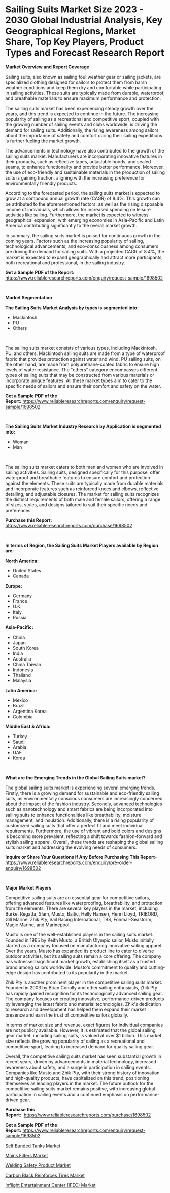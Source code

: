 <p><h1>Sailing Suits Market Size 2023 - 2030 Global Industrial Analysis, Key Geographical Regions, Market Share, Top Key Players, Product Types and Forecast Research Report</h1></p><p><strong>Market Overview and Report Coverage</strong></p>
<p><p>Sailing suits, also known as sailing foul weather gear or sailing jackets, are specialized clothing designed for sailors to protect them from harsh weather conditions and keep them dry and comfortable while participating in sailing activities. These suits are typically made from durable, waterproof, and breathable materials to ensure maximum performance and protection.</p><p>The sailing suits market has been experiencing steady growth over the years, and this trend is expected to continue in the future. The increasing popularity of sailing as a recreational and competitive sport, coupled with the growing number of sailing events and clubs worldwide, is driving the demand for sailing suits. Additionally, the rising awareness among sailors about the importance of safety and comfort during their sailing expeditions is further fueling the market growth.</p><p>The advancements in technology have also contributed to the growth of the sailing suits market. Manufacturers are incorporating innovative features in their products, such as reflective tapes, adjustable hoods, and sealed seams, to enhance functionality and provide better performance. Moreover, the use of eco-friendly and sustainable materials in the production of sailing suits is gaining traction, aligning with the increasing preference for environmentally friendly products.</p><p>According to the forecasted period, the sailing suits market is expected to grow at a compound annual growth rate (CAGR) of 8.4%. This growth can be attributed to the aforementioned factors, as well as the rising disposable income of individuals, which allows for increased spending on leisure activities like sailing. Furthermore, the market is expected to witness geographical expansion, with emerging economies in Asia-Pacific and Latin America contributing significantly to the overall market growth.</p><p>In summary, the sailing suits market is poised for continuous growth in the coming years. Factors such as the increasing popularity of sailing, technological advancements, and eco-consciousness among consumers are driving the demand for sailing suits. With a projected CAGR of 8.4%, the market is expected to expand geographically and attract more participants, both recreational and professional, in the sailing industry.</p></p>
<p><strong>Get a Sample PDF of the Report:</strong> <a href="https://www.reliableresearchreports.com/enquiry/request-sample/1698502">https://www.reliableresearchreports.com/enquiry/request-sample/1698502</a></p>
<p>&nbsp;</p>
<p><strong>Market Segmentation</strong></p>
<p><strong>The Sailing Suits Market Analysis by types is segmented into:</strong></p>
<p><ul><li>Mackintosh</li><li>PU</li><li>Others</li></ul></p>
<p>&nbsp;</p>
<p><p>The sailing suits market consists of various types, including Mackintosh, PU, and others. Mackintosh sailing suits are made from a type of waterproof fabric that provides protection against water and wind. PU sailing suits, on the other hand, are made from polyurethane-coated fabric to ensure high levels of water resistance. The "others" category encompasses different types of sailing suits that may be constructed from various materials or incorporate unique features. All these market types aim to cater to the specific needs of sailors and ensure their comfort and safety on the water.</p></p>
<p><strong>Get a Sample PDF of the Report:</strong>&nbsp;<a href="https://www.reliableresearchreports.com/enquiry/request-sample/1698502">https://www.reliableresearchreports.com/enquiry/request-sample/1698502</a></p>
<p>&nbsp;</p>
<p><strong>The Sailing Suits Market Industry Research by Application is segmented into:</strong></p>
<p><ul><li>Woman</li><li>Man</li></ul></p>
<p>&nbsp;</p>
<p><p>The sailing suits market caters to both men and women who are involved in sailing activities. Sailing suits, designed specifically for this purpose, offer waterproof and breathable features to ensure comfort and protection against the elements. These suits are typically made from durable materials and incorporate features such as reinforced knees and elbows, reflective detailing, and adjustable closures. The market for sailing suits recognizes the distinct requirements of both male and female sailors, offering a range of sizes, styles, and designs tailored to suit their specific needs and preferences.</p></p>
<p><strong>Purchase this Report:</strong>&nbsp; <a href="https://www.reliableresearchreports.com/purchase/1698502">https://www.reliableresearchreports.com/purchase/1698502</a></p>
<p>&nbsp;</p>
<p><strong>In terms of Region, the Sailing Suits Market Players available by Region are:</strong></p>
<p>
    <p> <strong> North America: </strong>
        <ul>
            <li>United States</li>
            <li>Canada</li>
        </ul>
        </p> 
    <p> <strong> Europe: </strong>
        <ul>
            <li>Germany</li>
            <li>France</li>
            <li>U.K.</li>
            <li>Italy</li>
            <li>Russia</li>
        </ul>
        </p> 
    <p> <strong> Asia-Pacific: </strong>
        <ul>
            <li>China</li>
            <li>Japan</li>
            <li>South Korea</li>
            <li>India</li>
            <li>Australia</li>
            <li>China Taiwan</li>
            <li>Indonesia</li>
            <li>Thailand</li>
            <li>Malaysia</li>
        </ul>
        </p> 
    <p> <strong> Latin America: </strong>
        <ul>
            <li>Mexico</li>
            <li>Brazil</li>
            <li>Argentina Korea</li>
            <li>Colombia</li>
        </ul>
        </p> 
    <p> <strong> Middle East & Africa: </strong>
        <ul>
            <li>Turkey</li>
            <li>Saudi</li>
            <li>Arabia</li>
            <li>UAE</li>
            <li>Korea</li>
        </ul>
    </p>
    </p>
<p>&nbsp;</p>
<p><strong>What are the Emerging Trends in the Global Sailing Suits market?</strong></p>
<p><p>The global sailing suits market is experiencing several emerging trends. Firstly, there is a growing demand for sustainable and eco-friendly sailing suits, as environmentally conscious consumers are increasingly concerned about the impact of the fashion industry. Secondly, advanced technologies such as nanotechnology and smart fabrics are being incorporated into sailing suits to enhance functionalities like breathability, moisture management, and insulation. Additionally, there is a rising popularity of customized sailing suits that offer a perfect fit and meet individual requirements. Furthermore, the use of vibrant and bold colors and designs is becoming more prevalent, reflecting a shift towards fashion-forward and stylish sailing apparel. Overall, these trends are reshaping the global sailing suits market and addressing the evolving needs of consumers.</p></p>
<p><strong>Inquire or Share Your Questions If Any Before Purchasing This Report</strong>- <a href="https://www.reliableresearchreports.com/enquiry/pre-order-enquiry/1698502">https://www.reliableresearchreports.com/enquiry/pre-order-enquiry/1698502</a></p>
<p>&nbsp;</p>
<p><strong>Major Market Players</strong></p>
<p><p>Competitive sailing suits are an essential gear for competitive sailors, offering advanced features like waterproofing, breathability, and protection from the elements. There are several key players in the market, including Burke, Regatta, Slam, Musto, Baltic, Helly Hansen, Henri Lloyd, TRIBORD, Gill Marine, Zhik Pty, Sail Racing International, TBS, Fonmar-Seastorm, Magic Marine, and Marinepool.</p><p>Musto is one of the well-established players in the sailing suits market. Founded in 1965 by Keith Musto, a British Olympic sailor, Musto initially started as a company focused on manufacturing innovative sailing apparel. Over the years, Musto has expanded its product line to cater to diverse outdoor activities, but its sailing suits remain a core offering. The company has witnessed significant market growth, establishing itself as a trusted brand among sailors worldwide. Musto's commitment to quality and cutting-edge design has contributed to its popularity in the market.</p><p>Zhik Pty is another prominent player in the competitive sailing suits market. Founded in 2003 by Brian Conolly and other sailing enthusiasts, Zhik Pty has rapidly gained recognition for its technologically advanced sailing gear. The company focuses on creating innovative, performance-driven products by leveraging the latest fabric and material technologies. Zhik's dedication to research and development has helped them expand their market presence and earn the trust of competitive sailors globally.</p><p>In terms of market size and revenue, exact figures for individual companies are not publicly available. However, it is estimated that the global sailing gear market, including sailing suits, is valued at over $1 billion. This market size reflects the growing popularity of sailing as a recreational and competitive sport, leading to increased demand for quality sailing gear.</p><p>Overall, the competitive sailing suits market has seen substantial growth in recent years, driven by advancements in material technology, increased awareness about safety, and a surge in participation in sailing events. Companies like Musto and Zhik Pty, with their strong history of innovation and high-quality products, have capitalized on this trend, positioning themselves as leading players in the market. The future outlook for the competitive sailing suits market remains positive, with increasing global participation in sailing events and a continued emphasis on performance-driven gear.</p></p>
<p><strong>Purchase this Report:</strong>&nbsp;&nbsp;<a href="https://www.reliableresearchreports.com/purchase/1698502">https://www.reliableresearchreports.com/purchase/1698502</a></p>
<p></p>
<p><strong>Get a Sample PDF of the Report:</strong>&nbsp;<a href="https://www.reliableresearchreports.com/enquiry/request-sample/1698502">https://www.reliableresearchreports.com/enquiry/request-sample/1698502</a></p>
<p><p><a href="https://github.com/kholmovskayalyudmila/Market-Research-Report-List-1/blob/main/self-bunded-tanks-market.md">Self Bunded Tanks Market</a></p><p><a href="https://github.com/sofyaavrova/Market-Research-Report-List-1/blob/main/mains-filters-market.md">Mains Filters Market</a></p><p><a href="https://medium.com/@mikebauch2013/welding-safety-product-market-trends-and-market-analysis-forecasted-for-period-2023-2030-aa022cd7e429">Welding Safety Product Market</a></p><p><a href="https://www.linkedin.com/pulse/carbon-black-reinforces-tires-market-size-share-amp-trends-odesf/">Carbon Black Reinforces Tires Market</a></p><p><a href="https://www.linkedin.com/pulse/inflight-entertainment-center-ifec-market-share-amp-new-trends-xnhuf/">Inflight Entertainment Center (IFEC) Market</a></p></p>